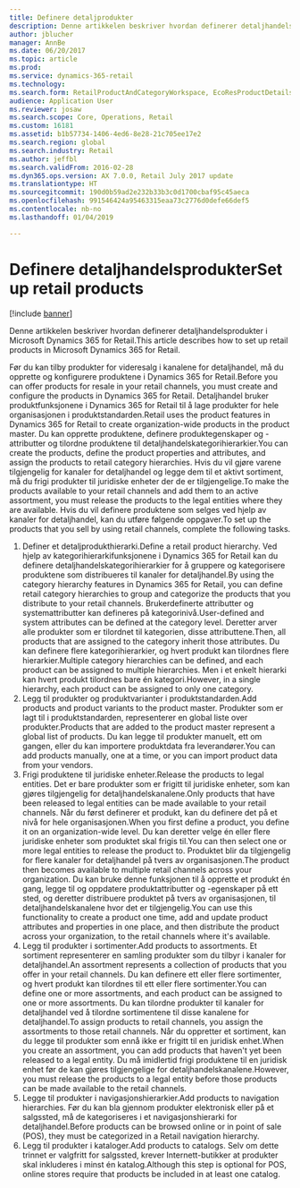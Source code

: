 ```yaml
---
title: Definere detaljprodukter
description: Denne artikkelen beskriver hvordan definerer detaljhandelsprodukter i Microsoft Dynamics 365 for Retail.
author: jblucher
manager: AnnBe
ms.date: 06/20/2017
ms.topic: article
ms.prod: 
ms.service: dynamics-365-retail
ms.technology: 
ms.search.form: RetailProductAndCategoryWorkspace, EcoResProductDetails
audience: Application User
ms.reviewer: josaw
ms.search.scope: Core, Operations, Retail
ms.custom: 16181
ms.assetid: b1b57734-1406-4ed6-8e28-21c705ee17e2
ms.search.region: global
ms.search.industry: Retail
ms.author: jeffbl
ms.search.validFrom: 2016-02-28
ms.dyn365.ops.version: AX 7.0.0, Retail July 2017 update
ms.translationtype: HT
ms.sourcegitcommit: 190d0b59ad2e232b33b3c0d1700cbaf95c45aeca
ms.openlocfilehash: 991546424a95463315eaa73c2776d0defe66def5
ms.contentlocale: nb-no
ms.lasthandoff: 01/04/2019

---
```


# <a name="set-up-retail-products"></a><span data-ttu-id="bbcde-103">Definere detaljhandelsprodukter</span><span class="sxs-lookup"><span data-stu-id="bbcde-103">Set up retail products</span></span>

[!include [banner](includes/banner.md)]

<span data-ttu-id="bbcde-104">Denne artikkelen beskriver hvordan definerer detaljhandelsprodukter i Microsoft Dynamics 365 for Retail.</span><span class="sxs-lookup"><span data-stu-id="bbcde-104">This article describes how to set up retail products in Microsoft Dynamics 365 for Retail.</span></span>

<span data-ttu-id="bbcde-105">Før du kan tilby produkter for videresalg i kanalene for detaljhandel, må du opprette og konfigurere produktene i Dynamics 365 for Retail.</span><span class="sxs-lookup"><span data-stu-id="bbcde-105">Before you can offer products for resale in your retail channels, you must create and configure the products in Dynamics 365 for Retail.</span></span> <span data-ttu-id="bbcde-106">Detaljhandel bruker produktfunksjonene i Dynamics 365 for Retail til å lage produkter for hele organisasjonen i produktstandarden.</span><span class="sxs-lookup"><span data-stu-id="bbcde-106">Retail uses the product features in Dynamics 365 for Retail to create organization-wide products in the product master.</span></span> <span data-ttu-id="bbcde-107">Du kan opprette produktene, definere produktegenskaper og -attributter og tilordne produktene til detaljhandelskategorihierarkier.</span><span class="sxs-lookup"><span data-stu-id="bbcde-107">You can create the products, define the product properties and attributes, and assign the products to retail category hierarchies.</span></span> <span data-ttu-id="bbcde-108">Hvis du vil gjøre varene tilgjengelig for kanaler for detaljhandel og legge dem til et aktivt sortiment, må du frigi produkter til juridiske enheter der de er tilgjengelige.</span><span class="sxs-lookup"><span data-stu-id="bbcde-108">To make the products available to your retail channels and add them to an active assortment, you must release the products to the legal entities where they are available.</span></span> <span data-ttu-id="bbcde-109">Hvis du vil definere produktene som selges ved hjelp av kanaler for detaljhandel, kan du utføre følgende oppgaver.</span><span class="sxs-lookup"><span data-stu-id="bbcde-109">To set up the products that you sell by using retail channels, complete the following tasks.</span></span>

1. <span data-ttu-id="bbcde-110">Definer et detaljprodukthierarki.</span><span class="sxs-lookup"><span data-stu-id="bbcde-110">Define a retail product hierarchy.</span></span> <span data-ttu-id="bbcde-111">Ved hjelp av kategorihierarkifunksjonene i Dynamics 365 for Retail kan du definere detaljhandelskategorihierarkier for å gruppere og kategorisere produktene som distribueres til kanaler for detaljhandel.</span><span class="sxs-lookup"><span data-stu-id="bbcde-111">By using the category hierarchy features in Dynamics 365 for Retail, you can define retail category hierarchies to group and categorize the products that you distribute to your retail channels.</span></span> <span data-ttu-id="bbcde-112">Brukerdefinerte attributter og systemattributter kan defineres på kategorinivå.</span><span class="sxs-lookup"><span data-stu-id="bbcde-112">User-defined and system attributes can be defined at the category level.</span></span> <span data-ttu-id="bbcde-113">Deretter arver alle produkter som er tilordnet til kategorien, disse attributtene.</span><span class="sxs-lookup"><span data-stu-id="bbcde-113">Then, all products that are assigned to the category inherit those attributes.</span></span> <span data-ttu-id="bbcde-114">Du kan definere flere kategorihierarkier, og hvert produkt kan tilordnes flere hierarkier.</span><span class="sxs-lookup"><span data-stu-id="bbcde-114">Multiple category hierarchies can be defined, and each product can be assigned to multiple hierarchies.</span></span> <span data-ttu-id="bbcde-115">Men i et enkelt hierarki kan hvert produkt tilordnes bare én kategori.</span><span class="sxs-lookup"><span data-stu-id="bbcde-115">However, in a single hierarchy, each product can be assigned to only one category.</span></span>
2. <span data-ttu-id="bbcde-116">Legg til produkter og produktvarianter i produktstandarden.</span><span class="sxs-lookup"><span data-stu-id="bbcde-116">Add products and product variants to the product master.</span></span> <span data-ttu-id="bbcde-117">Produkter som er lagt til i produktstandarden, representerer en global liste over produkter.</span><span class="sxs-lookup"><span data-stu-id="bbcde-117">Products that are added to the product master represent a global list of products.</span></span> <span data-ttu-id="bbcde-118">Du kan legge til produkter manuelt, ett om gangen, eller du kan importere produktdata fra leverandører.</span><span class="sxs-lookup"><span data-stu-id="bbcde-118">You can add products manually, one at a time, or you can import product data from your vendors.</span></span>
3. <span data-ttu-id="bbcde-119">Frigi produktene til juridiske enheter.</span><span class="sxs-lookup"><span data-stu-id="bbcde-119">Release the products to legal entities.</span></span> <span data-ttu-id="bbcde-120">Det er bare produkter som er frigitt til juridiske enheter, som kan gjøres tilgjengelig for detaljhandelskanalene.</span><span class="sxs-lookup"><span data-stu-id="bbcde-120">Only products that have been released to legal entities can be made available to your retail channels.</span></span> <span data-ttu-id="bbcde-121">Når du først definerer et produkt, kan du definere det på et nivå for hele organisasjonen.</span><span class="sxs-lookup"><span data-stu-id="bbcde-121">When you first define a product, you define it on an organization-wide level.</span></span> <span data-ttu-id="bbcde-122">Du kan deretter velge én eller flere juridiske enheter som produktet skal frigis til.</span><span class="sxs-lookup"><span data-stu-id="bbcde-122">You can then select one or more legal entities to release the product to.</span></span> <span data-ttu-id="bbcde-123">Produktet blir da tilgjengelig for flere kanaler for detaljhandel på tvers av organisasjonen.</span><span class="sxs-lookup"><span data-stu-id="bbcde-123">The product then becomes available to multiple retail channels across your organization.</span></span> <span data-ttu-id="bbcde-124">Du kan bruke denne funksjonen til å opprette et produkt én gang, legge til og oppdatere produktattributter og -egenskaper på ett sted, og deretter distribuere produktet på tvers av organisasjonen, til detaljhandelskanalene hvor det er tilgjengelig.</span><span class="sxs-lookup"><span data-stu-id="bbcde-124">You can use this functionality to create a product one time, add and update product attributes and properties in one place, and then distribute the product across your organization, to the retail channels where it's available.</span></span>
4. <span data-ttu-id="bbcde-125">Legg til produkter i sortimenter.</span><span class="sxs-lookup"><span data-stu-id="bbcde-125">Add products to assortments.</span></span> <span data-ttu-id="bbcde-126">Et sortiment representerer en samling produkter som du tilbyr i kanaler for detaljhandel.</span><span class="sxs-lookup"><span data-stu-id="bbcde-126">An assortment represents a collection of products that you offer in your retail channels.</span></span> <span data-ttu-id="bbcde-127">Du kan definere ett eller flere sortimenter, og hvert produkt kan tilordnes til ett eller flere sortimenter.</span><span class="sxs-lookup"><span data-stu-id="bbcde-127">You can define one or more assortments, and each product can be assigned to one or more assortments.</span></span> <span data-ttu-id="bbcde-128">Du kan tilordne produkter til kanaler for detaljhandel ved å tilordne sortimentene til disse kanalene for detaljhandel.</span><span class="sxs-lookup"><span data-stu-id="bbcde-128">To assign products to retail channels, you assign the assortments to those retail channels.</span></span> <span data-ttu-id="bbcde-129">Når du oppretter et sortiment, kan du legge til produkter som ennå ikke er frigitt til en juridisk enhet.</span><span class="sxs-lookup"><span data-stu-id="bbcde-129">When you create an assortment, you can add products that haven't yet been released to a legal entity.</span></span> <span data-ttu-id="bbcde-130">Du må imidlertid frigi produktene til en juridisk enhet før de kan gjøres tilgjengelige for detaljhandelskanalene.</span><span class="sxs-lookup"><span data-stu-id="bbcde-130">However, you must release the products to a legal entity before those products can be made available to the retail channels.</span></span>
5. <span data-ttu-id="bbcde-131">Legge til produkter i navigasjonshierarkier.</span><span class="sxs-lookup"><span data-stu-id="bbcde-131">Add products to navigation hierarchies.</span></span> <span data-ttu-id="bbcde-132">Før du kan bla gjennom produkter elektronisk eller på et salgssted, må de kategoriseres i et navigasjonshierarki for detaljhandel.</span><span class="sxs-lookup"><span data-stu-id="bbcde-132">Before products can be browsed online or in point of sale (POS), they must be categorized in a Retail navigation hierarchy.</span></span>
6. <span data-ttu-id="bbcde-133">Legg til produkter i kataloger.</span><span class="sxs-lookup"><span data-stu-id="bbcde-133">Add products to catalogs.</span></span> <span data-ttu-id="bbcde-134">Selv om dette trinnet er valgfritt for salgssted, krever Internett-butikker at produkter skal inkluderes i minst én katalog.</span><span class="sxs-lookup"><span data-stu-id="bbcde-134">Although this step is optional for POS, online stores require that products be included in at least one catalog.</span></span>

